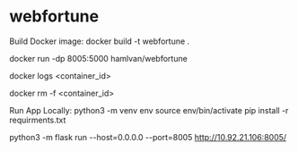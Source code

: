 # webfortune


Build Docker image:
docker build -t webfortune .

docker run -dp 8005:5000 hamlvan/webfortune

docker logs <container_id>

docker rm -f <container_id>


Run App Locally:
python3 -m venv env
source env/bin/activate
pip install -r requirments.txt

python3 -m flask run --host=0.0.0.0 --port=8005
http://10.92.21.106:8005/
